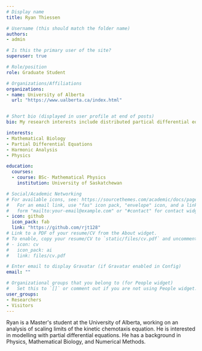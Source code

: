 ```yaml
---
# Display name
title: Ryan Thiessen

# Username (this should match the folder name)
authors:
- admin

# Is this the primary user of the site?
superuser: true

# Role/position
role: Graduate Student

# Organizations/Affiliations
organizations:
- name: University of Alberta
  url: "https://www.ualberta.ca/index.html"


# Short bio (displayed in user profile at end of posts)
bio: My research interests include distributed partical differential equations, mathematical biology, and physics.

interests:
- Mathematical Biology 
- Partial Differential Equations
- Harmonic Analysis
- Physics

education:
  courses:
  - course: BSc- Mathematical Physics
    institution: University of Saskatchewan

# Social/Academic Networking
# For available icons, see: https://sourcethemes.com/academic/docs/page-builder/#icons
#   For an email link, use "fas" icon pack, "envelope" icon, and a link in the
#   form "mailto:your-email@example.com" or "#contact" for contact widget.
- icon: github
  icon_pack: fab
  link: "https://github.com/rjt128"
# Link to a PDF of your resume/CV from the About widget.
# To enable, copy your resume/CV to `static/files/cv.pdf` and uncomment the lines below.
# - icon: cv
#   icon_pack: ai
#   link: files/cv.pdf

# Enter email to display Gravatar (if Gravatar enabled in Config)
email: ""

# Organizational groups that you belong to (for People widget)
#   Set this to `[]` or comment out if you are not using People widget.
user_groups:
- Researchers
- Visitors
---
```

Ryan is a Master's student at the University of Alberta, working on an analysis of scaling limits
of the kinetic chemotaxis equation. He is interested in modelling with partial differential equations.
He has a background in Physics, Mathematical Biology, and Numerical Methods. 
